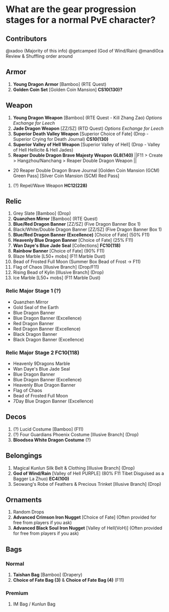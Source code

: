# What are the gear progression stages for a normal PvE character?

## Contributors
@xadoo (Majority of this info)
@getcamped (God of Wind/Rain) 
@mandi0ca Review & Shuffling order around

## Armor
1. **Young Dragon Armor** [Bamboo] (RTE Quest)
3. **Golden Coin Set** [Golden Coin Mansion] __CS10(130)?__

## Weapon
1. **Young Dragon Weapon** [Bamboo] (RTE Quest - Kill Zhang Zao) *Options Exchange for Leech*
2. **Jade Dragon Weapon** [ZZ/SZ] (RTD Quest) *Options Exchange for Leech*
3. **Superior Death Valley Weapon** [Superior Choice of Fate] (Drop - Superior Crying for Death Journal) __CS10(130)__
4. **Superior Valley of Hell Weapon** [Superior Valley of Hell] (Drop - Valley of Hell Hellicite & Hell Jades)
5. **Reaper Double Dragon Brave Majesty Weapon** __GL8(140)__ ||F11 > Create > Hangzhou/Nanchang > Reaper Double Dragon Weapon ||
  - 20 Reaper Double Dragon Brave Journal [Golden Coin Mansion (GCM) Green Pass] [Silver Coin Mansion (SCM) Red Pass]
1. (?) Repel/Wave Weapon __HC12(228)__

## Relic
1. Grey Slate [Bamboo]  (Drop)
1. **Quanzhen Mirror** [Bamboo]  (RTE Quest)
1. **Blue/Red Dragon Banner** [ZZ/SZ] (Five Dragon Banner Box 1)
1. Black/White/Double Dragon Banner [ZZ/SZ] (Five Dragon Banner Box 1)
1. **Blue/Red Dragon Banner (Excellence)** [Choice of Fate] (50% F11)
1. **Heavenly Blue Dragon Banner** [Choice of Fate] (25% F11)
1. **Wan Daye's Blue Jade Seal** [Collections]  __FC10(118)__
1. **Rainbow Banner** [Choice of Fate] (90% F11)
1. Blaze Marble [L50+ mobs] (F11 Marble Dust)
1. Bead of Frosted Full Moon (Summer Box Bead of Frost -> F11)
1. Flag of Chaos [Illusive Branch] (Drop/F11)
1. Rising Bead of Kylin [Illusive Branch] (Drop)
1. Ice Marble [L50+ mobs] (F11 Marble Dust)

### Relic Major Stage 1 (?)
- Quanzhen Mirror
- Gold Seal of the Earth
- Blue Dragon Banner
- Blue Dragon Banner (Excellence)
- Red Dragon Banner
- Red Dragon Banner (Excellence)
- Black Dragon Banner
- Black Dragon Banner (Excellence)


### Relic Major Stage 2 __FC10(118)__
- Heavenly 9Dragons Marble
- Wan Daye's Blue Jade Seal
- Blue Dragon Banner
- Blue Dragon Banner (Excellence)
- Heavenly Blue Dragon Banner
- Flag of Chaos
- Bead of Frosted Full Moon
- 7Day Blue Dragon Banner (Excellence)

## Decos
1. (?) Lucid Costume [Bamboo] (F11)
2. (?) Four Guardians Phoenix Costume [Illusive Branch] (Drop)
1. **Bloodsea White Dragon Costume** (?)

## Belongings
1. Magical Kunlun Silk Belt & Clothing [Illusive Branch] (Drop)
1. **God of Wind/Rain** [Valley of Hell PURPLE] (80% F11 Tibet Disguised as a Bagger La Zhuo) __EC4(100)__
1. Seowang's Robe of Feathers & Precious Trinket [Illusive Branch] (Drop)

## Ornaments
1. Random Drops
2. **Advanced Crimson Iron Nugget** [Choice of Fate] (Often provided for free from players if you ask)
3. **Advanced Black Soul Iron Nugget** [Valley of Hell(VoH)] (Often provided for free from players if you ask)

## Bags
### Normal
1. **Taishan Bag** [Bamboo] (Drapery)
2. **Choice of Fate Bag (3)** & **Choice of Fate Bag (4)** (F11)

### Premium
1. IM Bag / Kunlun Bag